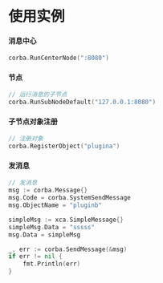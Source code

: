 # 使用实例

#### 消息中心

```go
corba.RunCenterNode(":8080")
```



#### 节点

```go
// 运行消息的子节点
corba.RunSubNodeDefault("127.0.0.1:8080")
```



#### 子节点对象注册

```go
// 注册对象
corba.RegisterObject("plugina")
```



#### 发消息

```go
// 发消息
msg := corba.Message{}
msg.Code = corba.SystemSendMessage
msg.ObjectName = "pluginb"

simpleMsg := xca.SimpleMessage{}
simpleMsg.Data = "sssss"
msg.Data = simpleMsg

_, err := corba.SendMessage(&msg)
if err != nil {
	fmt.Println(err)
}
```

